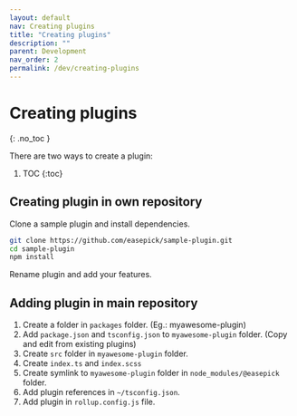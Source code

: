 ```yaml
---
layout: default
nav: Creating plugins
title: "Creating plugins"
description: ""
parent: Development
nav_order: 2
permalink: /dev/creating-plugins
---
```


# Creating plugins
{: .no_toc }

There are two ways to create a plugin:

1. TOC
{:toc}

## Creating plugin in own repository

Clone a sample plugin and install dependencies.

```bash
git clone https://github.com/easepick/sample-plugin.git
cd sample-plugin
npm install
```

Rename plugin and add your features.

## Adding plugin in main repository

1. Create a folder in `packages` folder. (Eg.: myawesome-plugin)
2. Add `package.json` and `tsconfig.json` to `myawesome-plugin` folder. (Copy and edit from existing plugins)
3. Create `src` folder in `myawesome-plugin` folder.
4. Create `index.ts` and `index.scss`
5. Create symlink to `myawesome-plugin` folder in `node_modules/@easepick` folder.
6. Add plugin references in `~/tsconfig.json`.
7. Add plugin in `rollup.config.js` file.
